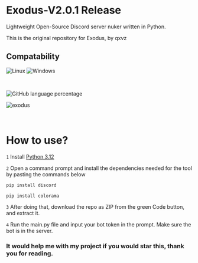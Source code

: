 # Exodus-V2.0.1 Release
Lightweight Open-Source Discord server nuker written in Python.

This is the original repository for Exodus, by qxvz

## Compatability
![Linux](https://img.shields.io/badge/Linux-000000?style=for-the-badge&logo=linux&logoColor=white) ![Windows](https://img.shields.io/badge/Windows-0078D6?style=for-the-badge&logo=windows&logoColor=white)

<br>

![GitHub language percentage](https://img.shields.io/github/languages/top/qxvz/Exodus-V2)


![exodus](https://github.com/user-attachments/assets/8b2719ea-e63f-4f25-beea-d9cc5433c5ab)

<br>

# How to use?

`1` Install [Python 3.12](https://www.python.org/downloads/release/python-3124/)

`2` Open a command prompt and install the dependencies needed for the tool by pasting the commands below
```sh
pip install discord
```
```sh
pip install colorama
```

`3` After doing that, download the repo as ZIP from the green Code button, and extract it.

`4` Run the main.py file and input your bot token in the prompt. Make sure the bot is in the server.

### It would help me with my project if you would star this, thank you for reading.
